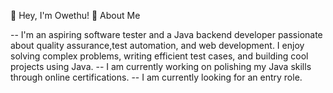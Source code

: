 👋 Hey, I'm Owethu!
🚀 About Me

-- I'm an aspiring software tester and a Java backend developer passionate about quality assurance,test automation, and web development. I enjoy solving complex problems, writing efficient test cases, and building cool projects using Java.
-- I am currently working on polishing my Java skills through online certifications.
-- I am currently looking for an entry role.
